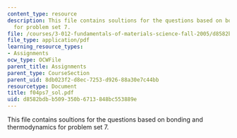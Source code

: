 ```yaml
---
content_type: resource
description: This file contains soultions for the questions based on bonding and thermodynamics
  for problem set 7.
file: /courses/3-012-fundamentals-of-materials-science-fall-2005/d8582bdbb509350b6713848bc553889e_f04ps7_sol.pdf
file_type: application/pdf
learning_resource_types:
- Assignments
ocw_type: OCWFile
parent_title: Assignments
parent_type: CourseSection
parent_uid: 8db023f2-d8ec-7253-d926-88a30e7c44bb
resourcetype: Document
title: f04ps7_sol.pdf
uid: d8582bdb-b509-350b-6713-848bc553889e
---
```

This file contains soultions for the questions based on bonding and thermodynamics for problem set 7.

